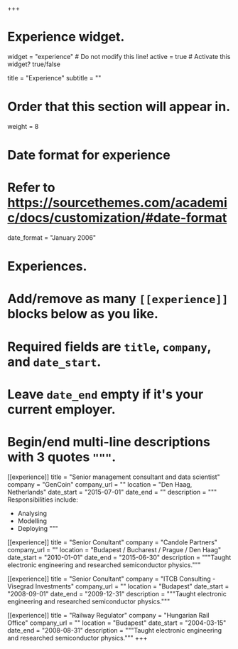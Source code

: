 +++
# Experience widget.
widget = "experience"  # Do not modify this line!
active = true  # Activate this widget? true/false

title = "Experience"
subtitle = ""

# Order that this section will appear in.
weight = 8

# Date format for experience
#   Refer to https://sourcethemes.com/academic/docs/customization/#date-format
date_format = "January 2006"

# Experiences.
#   Add/remove as many `[[experience]]` blocks below as you like.
#   Required fields are `title`, `company`, and `date_start`.
#   Leave `date_end` empty if it's your current employer.
#   Begin/end multi-line descriptions with 3 quotes `"""`.
[[experience]]
  title = "Senior management consultant and data scientist"
  company = "GenCoin"
  company_url = ""
  location = "Den Haag, Netherlands"
  date_start = "2015-07-01"
  date_end = ""
  description = """
  Responsibilities include:
  
  * Analysing
  * Modelling
  * Deploying
  """

[[experience]]
  title = "Senior Conultant"
  company = "Candole Partners"
  company_url = ""
  location = "Budapest / Bucharest / Prague / Den Haag"
  date_start = "2010-01-01"
  date_end = "2015-06-30"
  description = """Taught electronic engineering and researched semiconductor physics."""


[[experience]]
  title = "Senior Conultant"
  company = "ITCB Consulting - Visegrad Investments"
  company_url = ""
  location = "Budapest"
  date_start = "2008-09-01"
  date_end = "2009-12-31"
  description = """Taught electronic engineering and researched semiconductor physics."""
  
  [[experience]]
  title = "Railway Regulator"
  company = "Hungarian Rail Office"
  company_url = ""
  location = "Budapest"
  date_start = "2004-03-15"
  date_end = "2008-08-31"
  description = """Taught electronic engineering and researched semiconductor physics."""
+++
